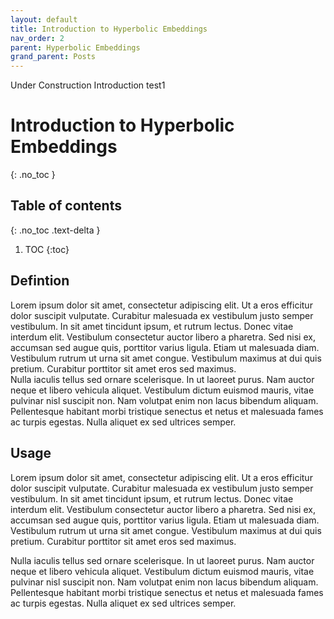 ```yaml
---
layout: default
title: Introduction to Hyperbolic Embeddings
nav_order: 2
parent: Hyperbolic Embeddings
grand_parent: Posts
---
```


Under Construction Introduction test1


# Introduction to Hyperbolic Embeddings
{: .no_toc }

## Table of contents
{: .no_toc .text-delta }

1. TOC
{:toc}

## Defintion
Lorem ipsum dolor sit amet, consectetur adipiscing elit. Ut a eros efficitur dolor suscipit vulputate. Curabitur malesuada ex vestibulum justo semper vestibulum. In sit amet tincidunt ipsum, et rutrum lectus. Donec vitae interdum elit. Vestibulum consectetur auctor libero a pharetra. Sed nisi ex, accumsan sed augue quis, porttitor varius ligula. Etiam ut malesuada diam. Vestibulum rutrum ut urna sit amet congue. Vestibulum maximus at dui quis pretium. Curabitur porttitor sit amet eros sed maximus.  
Nulla iaculis tellus sed ornare scelerisque. In ut laoreet purus. Nam auctor neque et libero vehicula aliquet. Vestibulum dictum euismod mauris, vitae pulvinar nisl suscipit non. Nam volutpat enim non lacus bibendum aliquam. Pellentesque habitant morbi tristique senectus et netus et malesuada fames ac turpis egestas. Nulla aliquet ex sed ultrices semper.

## Usage
Lorem ipsum dolor sit amet, consectetur adipiscing elit. Ut a eros efficitur dolor suscipit vulputate. Curabitur malesuada ex vestibulum justo semper vestibulum. In sit amet tincidunt ipsum, et rutrum lectus. Donec vitae interdum elit. Vestibulum consectetur auctor libero a pharetra. Sed nisi ex, accumsan sed augue quis, porttitor varius ligula. Etiam ut malesuada diam. Vestibulum rutrum ut urna sit amet congue. Vestibulum maximus at dui quis pretium. Curabitur porttitor sit amet eros sed maximus.  
  

Nulla iaculis tellus sed ornare scelerisque. In ut laoreet purus. Nam auctor neque et libero vehicula aliquet. Vestibulum dictum euismod mauris, vitae pulvinar nisl suscipit non. Nam volutpat enim non lacus bibendum aliquam. Pellentesque habitant morbi tristique senectus et netus et malesuada fames ac turpis egestas. Nulla aliquet ex sed ultrices semper.